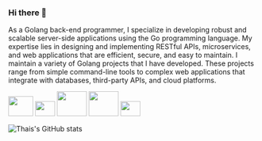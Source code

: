 ### Hi there 👋

<p>As a Golang back-end programmer, I specialize in developing robust and scalable server-side applications using the Go programming language. My expertise lies in designing and implementing RESTful APIs, microservices, and web applications that are efficient, secure, and easy to maintain.
 I maintain a variety of Golang projects that I have developed. These projects range from simple command-line tools to complex web applications that integrate with databases, third-party APIs, and cloud platforms.
</p>



<div>
<img aling="center" height="40" width="50" src="https://cdn.jsdelivr.net/gh/devicons/devicon/icons/go/go-original-wordmark.svg" />
<img aling="center" height="30" width="40" src="https://cdn.jsdelivr.net/gh/devicons/devicon/icons/csharp/csharp-original.svg" />
<img aling="center" height="50" width="60" src="https://cdn.jsdelivr.net/gh/devicons/devicon/icons/nodejs/nodejs-original-wordmark.svg" />
<img aling="center" height="50" width="60" src="https://cdn.jsdelivr.net/gh/devicons/devicon/icons/amazonwebservices/amazonwebservices-plain-wordmark.svg" />
<img aling="center" height="30" width="40" src="https://cdn.jsdelivr.net/gh/devicons/devicon/icons/docker/docker-original-wordmark.svg" />
                   
 </div>
 
![Thais's GitHub stats](https://github-readme-stats.vercel.app/api?username=ThaisGLeite&count_private=true&show_icons=true&theme=synthwave)
